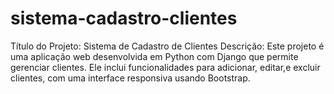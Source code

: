 # sistema-cadastro-clientes
Título do Projeto: Sistema de Cadastro de Clientes  Descrição: Este projeto é uma aplicação web desenvolvida em Python com Django que permite gerenciar clientes. Ele inclui funcionalidades para adicionar, editar,e excluir clientes, com uma interface responsiva usando Bootstrap. 
